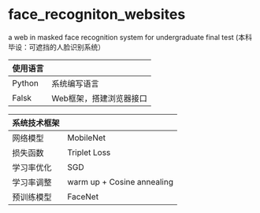 # face_recogniton_websites
a web in masked face recognition system for undergraduate final test (本科毕设：可遮挡的人脸识别系统）

| 使用语言  |   |
| :----  | :----  |
| Python  |  系统编写语言 |
| Falsk | Web框架，搭建浏览器接口 |

|  系统技术框架   |   |
|  :----  | :----  |
| 网络模型  | MobileNet |
| 损失函数 | Triplet Loss |
| 学习率优化 | SGD |
| 学习率调整 | warm up + Cosine annealing |
| 预训练模型 | FaceNet  |
